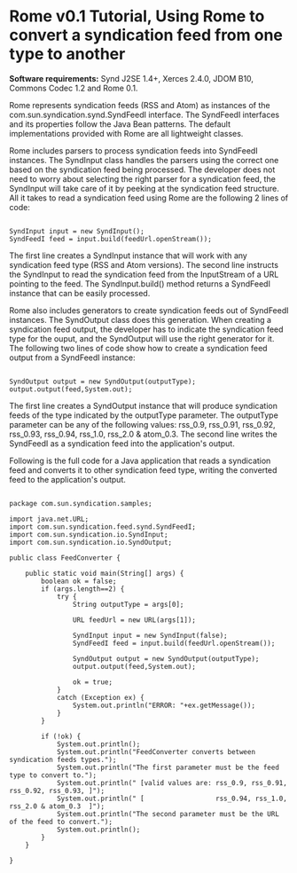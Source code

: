 # Rome v0.1 Tutorial, Using Rome to convert a syndication feed from one type to another


**Software requirements:** Synd J2SE 1.4\+, Xerces 2.4.0, JDOM B10, Commons Codec 1.2 and Rome 0.1.



Rome represents syndication feeds (RSS and Atom) as instances of the com.sun.syndication.synd.SyndFeedI interface. The SyndFeedI interfaces and its properties follow the Java Bean patterns. The default implementations provided with Rome are all lightweight classes.



Rome includes parsers to process syndication feeds into SyndFeedI instances. The SyndInput class handles the parsers using the correct one based on the syndication feed being processed. The developer does not need to worry about selecting the right parser for a syndication feed, the SyndInput will take care of it by peeking at the syndication feed structure. All it takes to read a syndication feed using Rome are the following 2 lines of code:



```

SyndInput input = new SyndInput();
SyndFeedI feed = input.build(feedUrl.openStream());

```


The first line creates a SyndInput instance that will work with any syndication feed type (RSS and Atom versions). The second line instructs the SyndInput to read the syndication feed from the InputStream of a URL pointing to the feed. The SyndInput.build() method returns a SyndFeedI instance that can be easily processed.



Rome also includes generators to create syndication feeds out of SyndFeedI instances. The SyndOutput class does this generation. When creating a syndication feed output, the developer has to indicate the syndication feed type for the ouput, and the SyndOutput will use the right generator for it. The following two lines of code show how to create a syndication feed output from a SyndFeedI instance:



```

SyndOutput output = new SyndOutput(outputType);
output.output(feed,System.out);

```


The first line creates a SyndOutput instance that will produce syndication feeds of the type indicated by the outputType parameter. The outputType parameter can be any of the following values: rss\_0.9, rss\_0.91, rss\_0.92, rss\_0.93, rss\_0.94, rss\_1.0, rss\_2.0 & atom\_0.3. The second line writes the SyndFeedI as a syndication feed into the application's output.



Following is the full code for a Java application that reads a syndication feed and converts it to other syndication feed type, writing the converted feed to the application's output.



```

package com.sun.syndication.samples;

import java.net.URL;
import com.sun.syndication.feed.synd.SyndFeedI;
import com.sun.syndication.io.SyndInput;
import com.sun.syndication.io.SyndOutput;

public class FeedConverter {

    public static void main(String[] args) {
        boolean ok = false;
        if (args.length==2) {
            try {
                String outputType = args[0];

                URL feedUrl = new URL(args[1]);

                SyndInput input = new SyndInput(false);
                SyndFeedI feed = input.build(feedUrl.openStream());

                SyndOutput output = new SyndOutput(outputType);
                output.output(feed,System.out);

                ok = true;
            }
            catch (Exception ex) {
                System.out.println("ERROR: "+ex.getMessage());
            }
        }

        if (!ok) {
            System.out.println();
            System.out.println("FeedConverter converts between syndication feeds types.");
            System.out.println("The first parameter must be the feed type to convert to.");
            System.out.println(" [valid values are: rss_0.9, rss_0.91, rss_0.92, rss_0.93, ]");
            System.out.println(" [                  rss_0.94, rss_1.0, rss_2.0 & atom_0.3  ]");
            System.out.println("The second parameter must be the URL of the feed to convert.");
            System.out.println();
        }
    }

}

```
